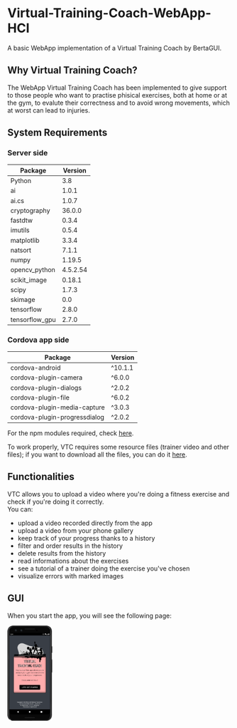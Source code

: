 # Virtual-Training-Coach-WebApp-HCI
A basic WebApp implementation of a Virtual Training Coach by BertaGUI.

## Why Virtual Training Coach? 
The WebApp Virtual Training Coach has been implemented to give support to those people who want to practise phisical exercises, both at home or at the gym, to evalute their correctness and to avoid wrong movements, which at worst can lead to injuries. 

## System Requirements 

### Server side
 
**Package** | **Version** 
---|--- 
Python | 3.8 
ai | 1.0.1
ai.cs | 1.0.7
cryptography | 36.0.0
fastdtw | 0.3.4
imutils | 0.5.4
matplotlib | 3.3.4
natsort | 7.1.1
numpy | 1.19.5
opencv_python | 4.5.2.54
scikit_image | 0.18.1
scipy | 1.7.3
skimage | 0.0
tensorflow | 2.8.0
tensorflow_gpu | 2.7.0

### Cordova app side

**Package** | **Version** 
---|--- 
cordova-android | ^10.1.1
cordova-plugin-camera | ^6.0.0
cordova-plugin-dialogs | ^2.0.2
cordova-plugin-file | ^6.0.2
cordova-plugin-media-capture | ^3.0.3
cordova-plugin-progressdialog | ^2.0.2

For the npm modules required, check [here](https://github.com/Nick22ll/Virtual-Training-Coach-App-HCI/blob/main/App/package-lock.json). <br>

To work properly, VTC requires some resource files (trainer video and other files); if you want to download all the files, you can do it [here]().

## Functionalities
VTC allows you to upload a video where you're doing a fitness exercise and check if you're doing it correctly. <br>
You can:
- upload a video recorded directly from the app
- upload a video from your phone gallery
- keep track of your progress thanks to a history
- filter and order results in the history
- delete results from the history
- read informations about the exercises
- see a tutorial of a trainer doing the exercise you've chosen
- visualize errors with marked images

## GUI
When you start the app, you will see the following page:
<p align="left"><img src=sample_images/homepage.png width="20%"></p>





